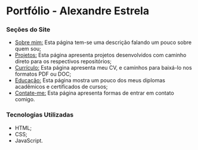 
# Portfólio - Alexandre Estrela

### Seções do Site

- [Sobre mim:](https://alexandre11aa.github.io/index.html) Esta página tem-se uma descrição falando um pouco sobre quem sou;
- [Projetos:](https://alexandre11aa.github.io/projects.html) Esta página apresenta projetos desenvolvidos com caminho direto para os respectivos repositórios;
- [Currículo:](https://alexandre11aa.github.io/resume.html) Esta página apresenta meu CV, e caminhos para baixá-lo nos formatos PDF ou DOC;
- [Educação:](https://alexandre11aa.github.io/education.html) Esta página mostra um pouco dos meus diplomas acadêmicos e certificados de cursos;
- [Contate-me:](https://alexandre11aa.github.io/contact.html) Esta página apresenta formas de entrar em contato comigo.

### Tecnologias Utilizadas

- HTML;
- CSS;
- JavaScript.
